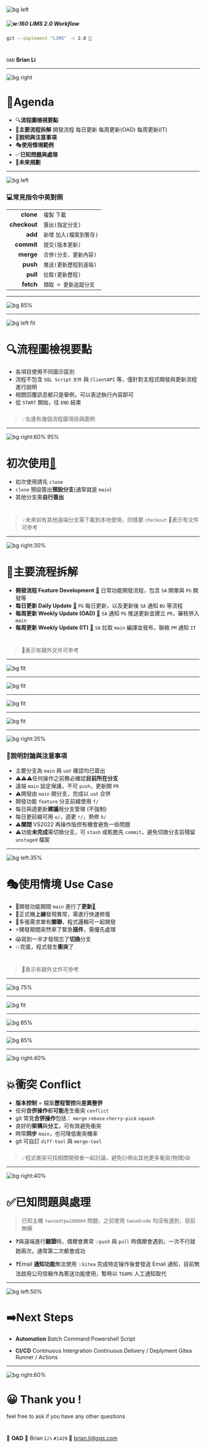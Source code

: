 ﻿---
marp: true
paginate: true
footer: git-`lims2.0`
---

![bg left](https://picsum.photos/1080?image=1002)

##### ![w:160](../asset/gitlogo.png)  LIMS 2.0 Workflow
###
```bat
git --implement "LIMS" -v 2.0 🤖
```
#
#

`OAD` **Brian Li**

---

![bg right](https://picsum.photos/1080?image=1006)

# 🎯Agenda

- 🔍**流程圖檢視要點**
- 🔄**主要流程拆解**
  開發流程
  每日更新
  每周更新(OAD)
  每周更新(IT)
- 💬**說明與注意事項**
- 🎭**使用情境範例**
- ✅**已知問題與處理**
- 🚀**未來規劃**

---

![bg left](https://picsum.photos/1080?image=1050)

### 💻常見**指令**中英對照

|||
|-:|-|
|**clone**|`複製` `下載`|
|**checkout**|`簽出(指定分支)`|
|**add**|`新增` `加入(檔案到暫存)`|
|**commit**|`提交(版本更新)`|
|**merge**|`合併(分支、更新內容)`|
|**push**|`推送(更新歷程到遠端)`|
|**pull**|`拉取(更新歷程)`|
|**fetch**|`擷取 = 更新追蹤分支`|

---

![bg 85%](..//asset/lims-workflow.svg)

---

![bg left fit](../asset/lims-samples.svg)

# 🔍流程圖**檢視要點**

- 各項目使用不同圖示區別
- 流程不包含 `SQL Script` `文件` 與 `ClientAPI` 等，僅針對主程式開發與更新流程進行說明
- 相關回覆訊息都只是舉例，可以表述執行內容即可
- 從 `START` 開始，往 `END` 結束
###
>💡左邊有幾個流程圖項目與圖例

---

![bg right:60% 95%](../asset/lims-first-use.svg)

# **初次**使用[📝](http://twvoadtpw100004/brian_li/SGS.OAD.GitTraining/src/branch/main/src/lims2/first-use.md)

- 初次使用請先 `clone`
- `clone` 預設簽出**預設分支**(通常就是 `main`)
- 其他分支需**自行簽出**

#

>💡未來如有其他遠端分支需下載到本地使用，同樣要 `checkout`
>📝表示有文件可參考

---

![bg right:30%](https://picsum.photos/1080?image=1023)

# 🔄主要流程**拆解**

- **開發流程 Feature Development** [📝](http://twvoadtpw100004/brian_li/SGS.OAD.GitTraining/src/branch/main/src/lims2/develop.md)
  日常功能開發流程，包含 `SA` 開單與 `PG` 開發等
- **每日更新 Daily Update** [📝](http://twvoadtpw100004/brian_li/SGS.OAD.GitTraining/src/branch/main/src/lims2/daily-update.md)
  `PG` 每日更新，以及更新後 `SA` 通知 `BU` 等流程
- **每周更新 Weekly Update (OAD)** [📝](http://twvoadtpw100004/brian_li/SGS.OAD.GitTraining/src/branch/main/src/lims2/weekly-update-oad.md)
  `SA` 通知 `PG` 推送更新並建立 `PR`，審核併入 `main`
- **每周更新 Weekly Update (IT)** [📝](http://twvoadtpw100004/brian_li/SGS.OAD.GitTraining/src/branch/main/src/lims2/weekly-update-it.md)
  `SA` 拉取 `main` 編譯並發布，聯絡 `PM` 通知 `IT`
  #
>📝表示有額外文件可參考
---

![bg fit](..//asset/lims-develop.svg)

---

![bg fit](..//asset/lims-daily-update.svg)

---

![bg fit](..//asset/lims-weekly-update-oad.svg)

---

![bg fit](..//asset/lims-weekly-update-it.svg)

---

![bg right:35%](https://picsum.photos/1080?image=1010)

### 💬說明討論**與**注意事項

- 主要分支為 `main` 與 `uat` 確認均已簽出
- ⚠️⚠️⚠️任何操作之前務必確認**目前所在分支**
- 遠端 `main` 設定保護，不可 `push`，更新開 `PR`
- ⚠️開發由 `main` 開分支，完成以 `uat` 合併
- 開發功能 `feature` 分支前綴使用 `f/`
- 每日與週更新**建議**用分支管理 (不強制)
- 每日更前綴可用 `u/`，週更 `r/`，熱修 `h/`
- ⚠️**關閉** VS2022 再操作版控有機會避免一些問題
- ⚠️功能**未完成**需切換分支，可 `stash` 或乾脆先 `commit`，避免切換分支前殘留 `unstaged` 檔案

---

![bg left:35%](https://picsum.photos/1080?image=1060)

# 🎭使用情境 **Use Case**

- 🚧開發功能期間 `main` 進行了**更新**[📝](http://twvoadtpw100004/brian_li/SGS.OAD.GitTraining/src/branch/main/src/lims2/usecase-sync-main.md)
- 🐞正式機**上線**發現異常，需進行快速修復
- 🔗多張需求單有**關聯**，程式邏輯可一起開發
- ⚡開發期間突然來了緊急**插件**，需優先處理
- 😱寫到一半才發現忘了**切換**分支
- 💥完蛋，程式發生**衝突**了
#
>📝表示有額外文件可參考

---

![bg 75%](../asset/lims-usecase-sync-main.svg)

---

![bg fit](../asset/lims-usecase-hotfix.svg)

---

![bg 85%](../asset/lims-usecase-related-feature.svg)

---

![bg 85%](../asset/lims-usecase-urgent-issue.svg)

---

![bg right:40%](https://picsum.photos/1080?image=1062)

# 💥衝突 **Conflict**

- **版本控制** = 檔案**歷程管控**與**差異整併**
- 任何**合併操作**都**可能**產生衝突 `conflict`
- git 常見**合併操作**包括：
  `merge` `rebase` `cherry-pick` `squash`
- 良好的**架構**與**分工**，可有效避免衝突
- 時常**同步** `main`，也可降低衝突機率
- git 可自訂 `diff-tool` 與 `merge-tool`
###
>💡程式衝突可找相關開發者一起討論，避免衍伸出其他更多衝突(物理)😆

---

![bg right:40%](https://picsum.photos/1080?image=1073)

# ✅已知問題**與**處理

>已知主機 `twvoadtpw100004` 問題，之前使用 `twoadcode` 均沒有遇到，目前無解

- ❓與遠端進行**驗證**時，偶爾會異常
  💡`push` 與 `pull` 時偶爾會遇到，一次不行就跑兩次，通常第二次都會成功

- ❓Email **通知功能**無法使用
  💡`Gitea` 完成特定操作後會發送 Email 通知，目前無法啟用公司信箱作為寄送功能使用，暫時以 `TEAMS` 人工通知取代

---

<!-- _class: invert -->

![bg left:50%](https://picsum.photos/1080?image=1041)

# ➡️**Next** Steps

- **Automation**
  Batch Command
  Powershell Script

- **CI/CD**
  Continuous Intergration
  Continuous Delivery / Deplyment
  Gitea Runner / Actions

---

![bg right:60%](https://picsum.photos/1080?image=1035)

# 😀 Thank you !

feel free to ask if you have any other questions

#

🏢 **OAD** 
👤 Brian Li
📞 `#1429`
📧 brian.li@sgs.com